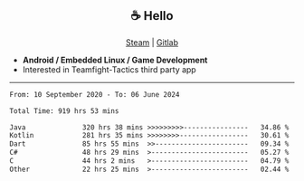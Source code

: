 <h2 align="center"> ☕ Hello </h2>

<p align="center">
  <a href="https://steamcommunity.com/id/Niforances/">Steam</a> |
  <a href="https://gitlab.com/niforances">Gitlab</a>
</p>

 - **Android / Embedded Linux / Game Development**
 - Interested in Teamfight-Tactics third party app

------

<!--START_SECTION:waka-->

```txt
From: 10 September 2020 - To: 06 June 2024

Total Time: 919 hrs 53 mins

Java              320 hrs 38 mins >>>>>>>>>----------------   34.86 %
Kotlin            281 hrs 35 mins >>>>>>>>-----------------   30.61 %
Dart              85 hrs 55 mins  >>-----------------------   09.34 %
C#                48 hrs 29 mins  >------------------------   05.27 %
C                 44 hrs 2 mins   >------------------------   04.79 %
Other             22 hrs 25 mins  >------------------------   02.44 %
```

<!--END_SECTION:waka-->
